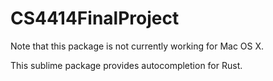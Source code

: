 CS4414FinalProject
==================
Note that this package is not currently working for Mac OS X. 

This sublime package provides autocompletion for Rust. 
